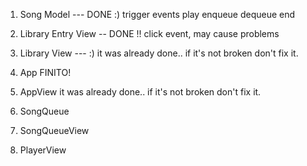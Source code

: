 1. Song Model --- DONE :)
	trigger events
	play
	enqueue
	dequeue
	end
2. Library Entry View -- DONE !!
		click event, may cause problems 
3. Library View --- :)
it was already done.. if it's not broken don't fix it.

4. App  FINITO!	
5. AppView
	it was already done.. if it's not broken don't fix it.
	
6. SongQueue
7. SongQueueView
8. PlayerView